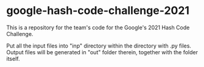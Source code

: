 # google-hash-code-challenge-2021
This is a repository for the team's code for the Google's 2021 Hash Code Challenge.

Put all the input files into "inp" directory within the directory with .py files. Output files will be generated in "out" folder therein, together with the folder itself.
